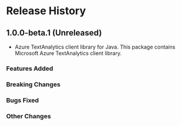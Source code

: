 # Release History

## 1.0.0-beta.1 (Unreleased)

- Azure TextAnalytics client library for Java. This package contains Microsoft Azure TextAnalytics client library.

### Features Added

### Breaking Changes

### Bugs Fixed

### Other Changes
